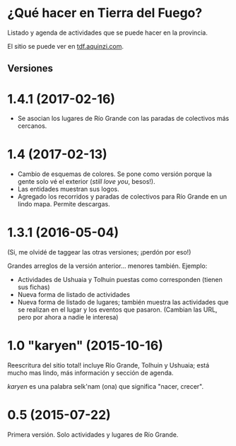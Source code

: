 ¿Qué hacer en Tierra del Fuego?
================================

Listado y agenda de actividades que se puede hacer en la provincia.

El sitio se puede ver en [tdf.aquinzi.com](http://tdf.aquinzi.com/).



Versiones
----------

# 1.4.1 (2017-02-16)

- Se asocian los lugares de Río Grande con las paradas de colectivos más cercanos.


# 1.4 (2017-02-13)

- Cambio de esquemas de colores. Se pone como versión porque la gente solo vé el exterior (*still love you*, besos!).
- Las entidades muestran sus logos.
- Agregado los recorridos y paradas de colectivos para Río Grande en un lindo mapa. Permite descargas.


# 1.3.1 (2016-05-04)
(Si, me olvidé de taggear las otras versiones; ¡perdón por eso!)

Grandes arreglos de la versión anterior... menores también. Ejemplo:

- Actividades de Ushuaia y Tolhuin puestas como corresponden (tienen sus fichas) 
- Nueva forma de listado de actividades 
- Nueva forma de listado de lugares; también muestra las actividades que se realizan en el lugar y los eventos que pasaron. (Cambian las URL, pero por ahora a nadie le interesa)


# 1.0 "karyen" (2015-10-16)

Reescritura del sitio total! incluye Río Grande, Tolhuin y Ushuaia; está mucho mas lindo, más información y sección de agenda.

*karyen* es una palabra selk'nam (ona) que significa "nacer, crecer".


# 0.5 (2015-07-22)

Primera versión. Solo actividades y lugares de Río Grande.
